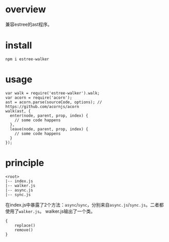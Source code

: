 # overview
兼容estree的ast程序。

# install
`npm i estree-walker`

# usage
```
var walk = require('estree-walker').walk;
var acorn = require('acorn');
ast = acorn.parse(sourceCode, options); // https://github.com/acornjs/acorn
walk(ast, {
  enter(node, parent, prop, index) {
    // some code happens
  },
  leave(node, parent, prop, index) {
    // some code happens
  }
});
```

# principle
```
<root>
|-- index.js
|-- walker.js
|-- async.js
|-- sync.js
```
在index.js中暴露了2个方法：`async`/`sync`，分别来自`async.js`/`sync.js`。二者都使用了`walker.js`。
walker.js输出了一个类。
```
{
    replace()
    remove()
}
```
